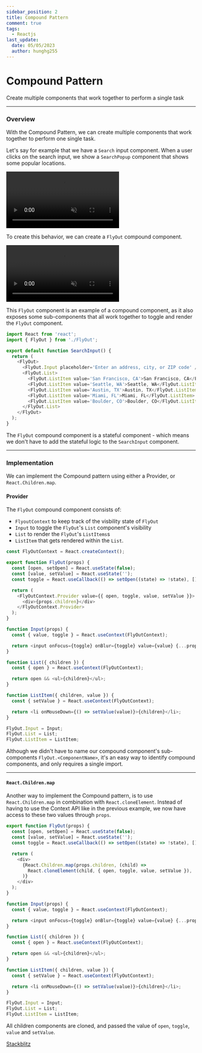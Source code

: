 ```yaml
---
sidebar_position: 2
title: Compound Pattern
comment: true
tags:
  - Reactjs
last_update:
  date: 05/05/2023
  author: hunghg255
---
```


# Compound Pattern

Create multiple components that work together to perform a single task

---

### Overview

With the Compound Pattern, we can create multiple components that work together to perform one single task.

Let's say for example that we have a `Search` input component. When a user clicks on the search input, we show a `SearchPopup` component that shows some popular locations.

<video
  src='https://res.cloudinary.com/hunghg255/video/upload/v1677959548/blog/compound_ma17je.mov'
  loop
  muted
  controls
  autoplay
/>

To create this behavior, we can create a `FlyOut` compound component.

<video
  src='https://res.cloudinary.com/hunghg255/video/upload/v1677959548/blog/compound2_tjldah.mov'
  loop
  muted
  controls
  autoplay
/>

This `FlyOut` component is an example of a compound component, as it also exposes some sub-components that all work together to toggle and render the `FlyOut` component.

```js
import React from 'react';
import { FlyOut } from './FlyOut';

export default function SearchInput() {
  return (
    <FlyOut>
      <FlyOut.Input placeholder='Enter an address, city, or ZIP code' />
      <FlyOut.List>
        <FlyOut.ListItem value='San Francisco, CA'>San Francisco, CA</FlyOut.ListItem>
        <FlyOut.ListItem value='Seattle, WA'>Seattle, WA</FlyOut.ListItem>
        <FlyOut.ListItem value='Austin, TX'>Austin, TX</FlyOut.ListItem>
        <FlyOut.ListItem value='Miami, FL'>Miami, FL</FlyOut.ListItem>
        <FlyOut.ListItem value='Boulder, CO'>Boulder, CO</FlyOut.ListItem>
      </FlyOut.List>
    </FlyOut>
  );
}
```

The `FlyOut` compound component is a stateful component - which means we don't have to add the stateful logic to the `SearchInput` component.

---

### Implementation

We can implement the Compound pattern using either a Provider, or `React.Children.map`.

#### Provider

The `FlyOut` compound component consists of:

- `FlyoutContext` to keep track of the visbility state of `FlyOut`
- `Input` to toggle the `FlyOut`'s `List` component's visibility
- `List` to render the `FlyOut`'s `ListItems`s
- `ListItem` that gets rendered within the `List`.

```js
const FlyOutContext = React.createContext();

export function FlyOut(props) {
  const [open, setOpen] = React.useState(false);
  const [value, setValue] = React.useState('');
  const toggle = React.useCallback(() => setOpen((state) => !state), []);

  return (
    <FlyOutContext.Provider value={{ open, toggle, value, setValue }}>
      <div>{props.children}</div>
    </FlyOutContext.Provider>
  );
}

function Input(props) {
  const { value, toggle } = React.useContext(FlyOutContext);

  return <input onFocus={toggle} onBlur={toggle} value={value} {...props} />;
}

function List({ children }) {
  const { open } = React.useContext(FlyOutContext);

  return open && <ul>{children}</ul>;
}

function ListItem({ children, value }) {
  const { setValue } = React.useContext(FlyOutContext);

  return <li onMouseDown={() => setValue(value)}>{children}</li>;
}

FlyOut.Input = Input;
FlyOut.List = List;
FlyOut.ListItem = ListItem;
```

Although we didn't have to name our compound component's sub-components `FlyOut.<ComponentName>`, it's an easy way to identify compound components, and only requires a single import.

---

#### `React.Children.map`

Another way to implement the Compound pattern, is to use `React.Children.map` in combination with `React.cloneElement`. Instead of having to use the Context API like in the previous example, we now have access to these two values through `props`.

```js
export function FlyOut(props) {
  const [open, setOpen] = React.useState(false);
  const [value, setValue] = React.useState('');
  const toggle = React.useCallback(() => setOpen((state) => !state), []);

  return (
    <div>
      {React.Children.map(props.children, (child) =>
        React.cloneElement(child, { open, toggle, value, setValue }),
      )}
    </div>
  );
}

function Input(props) {
  const { value, toggle } = React.useContext(FlyOutContext);

  return <input onFocus={toggle} onBlur={toggle} value={value} {...props} />;
}

function List({ children }) {
  const { open } = React.useContext(FlyOutContext);

  return open && <ul>{children}</ul>;
}

function ListItem({ children, value }) {
  const { setValue } = React.useContext(FlyOutContext);

  return <li onMouseDown={() => setValue(value)}>{children}</li>;
}

FlyOut.Input = Input;
FlyOut.List = List;
FlyOut.ListItem = ListItem;
```

All children components are cloned, and passed the value of `open`, `toggle`, `value` and `setValue`.

[Stackblitz](https://stackblitz.com/edit/react-ts-pmdkzr)
